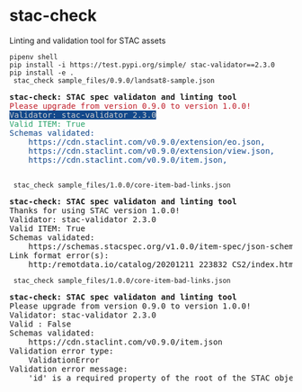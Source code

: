 # stac-check
Linting and validation tool for STAC assets

``` pipenv shell ```   
``` pip install -i https://test.pypi.org/simple/ stac-validator==2.3.0 ```   
``` pip install -e . ```   
``` stac_check sample_files/0.9.0/landsat8-sample.json```

<pre><b>stac-check: STAC spec validaton and linting tool</b>
<font color="#C01C28">Please upgrade from version 0.9.0 to version 1.0.0!</font>
<span style="background-color:#12488B"><font color="#D0CFCC">Validator: stac-validator 2.3.0</font></span>
<font color="#26A269">Valid ITEM: True</font>
<font color="#12488B">Schemas validated: </font>
<font color="#12488B">    https://cdn.staclint.com/v0.9.0/extension/eo.json,</font>
<font color="#12488B">    https://cdn.staclint.com/v0.9.0/extension/view.json,</font>
<font color="#12488B">    https://cdn.staclint.com/v0.9.0/item.json,</font>
<font color="#12488B"></font>
</pre>

   
``` stac_check sample_files/1.0.0/core-item-bad-links.json```    
<pre>
<b>stac-check: STAC spec validaton and linting tool</b>
Thanks for using STAC version 1.0.0!
Validator: stac-validator 2.3.0
Valid ITEM: True
Schemas validated: 
    https://schemas.stacspec.org/v1.0.0/item-spec/json-schema/item.json
Link format error(s): 
    http:/remotdata.io/catalog/20201211_223832_CS2/index.html
</pre>
  
  
    
``` stac_check sample_files/1.0.0/core-item-bad-links.json```    
<pre>
<b>stac-check: STAC spec validaton and linting tool</b>
Please upgrade from version 0.9.0 to version 1.0.0!
Validator: stac-validator 2.3.0
Valid : False
Schemas validated: 
    https://cdn.staclint.com/v0.9.0/item.json
Validation error type: 
    ValidationError
Validation error message: 
    'id' is a required property of the root of the STAC object
</pre>